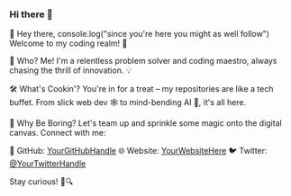### Hi there 👋
👋 Hey there, console.log("since you're here you might as well follow") Welcome to my coding realm! 🚀

🌟 Who? Me!
I'm a relentless problem solver and coding maestro, always chasing the thrill of innovation. 💡

🛠️ What's Cookin'?
You're in for a treat – my repositories are like a tech buffet. From slick web dev 🕸️ to mind-bending AI 🤖, it's all here.

🌌 Why Be Boring?
Let's team up and sprinkle some magic onto the digital canvas. Connect with me:

🐙 GitHub: [YourGitHubHandle](https://github.com/Smilez21)
🌐 Website: [YourWebsiteHere](https://1virtuous-portfolio.netlify.app)
🐦 Twitter: [@YourTwitterHandle](https://https://twitter.com/home)

Stay curious! 🌈🔍

<!--
**Smilez21/Smilez21** is a ✨ _special_ ✨ repository because its `README.md` (this file) appears on your GitHub profile.

Here are some ideas to get you started:

- 🔭 I’m currently working on .Building YOU lol😂..
- 🌱 I’m currently learning ...
- 👯 I’m looking to collaborate on ...
- 🤔 I’m looking for help with ...
- 💬 Ask me about ...
- 📫 How to reach me:🐙 GitHub: [YourGitHubHandle](https://github.com/Smilez21)
🌐 Website: [YourWebsiteHere](https://1virtuous-portfolio.netlify.app)
🐦 Twitter: [@YourTwitterHandle](https://https://twitter.com/home) ...
- 😄 Pronouns: ...
- ⚡ Fun fact: ...
-->
